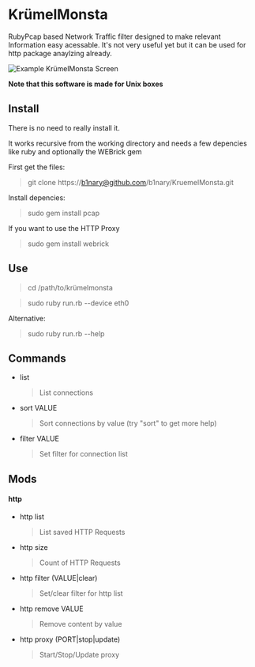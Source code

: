 KrümelMonsta
=============

RubyPcap based Network Traffic filter designed to make relevant Information easy acessable.
It's not very useful yet but it can be used for http package anaylzing already.

![Example KrümelMonsta Screen](http://i48.tinypic.com/2mhdenp.png)

**Note that this software is made for Unix boxes**

## Install
There is no need to really install it.

It works recursive from the working directory and needs a few depencies like ruby and optionally the WEBrick gem

First get the files:

>  git clone https://b1nary@github.com/b1nary/KruemelMonsta.git

Install depencies:

> sudo gem install pcap

If you want to use the HTTP Proxy

> sudo gem install webrick

## Use

> cd /path/to/krümelmonsta

> sudo ruby run.rb --device eth0

Alternative:

> sudo ruby run.rb --help

## Commands
*  list

   > List connections
*  sort VALUE 

   > Sort connections by value (try "sort" to get more help)
*  filter VALUE

   > Set filter for connection list

## Mods

#### http

*  http list
 
   > List saved HTTP Requests

*  http size

   > Count of HTTP Requests

*  http filter (VALUE|clear)

   > Set/clear filter for http list

*  http remove VALUE

   > Remove content by value

*  http proxy (PORT|stop|update)

   > Start/Stop/Update proxy
